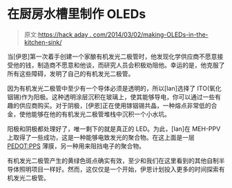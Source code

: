 # 在厨房水槽里制作 OLEDs

> 原文:[https://hack aday . com/2014/03/02/making-OLEDs-in-the-kitchen-sink/](https://hackaday.com/2014/03/02/making-oleds-in-the-kitchen-sink/)

当[伊恩]第一次着手创建一个家酿有机发光二极管时，他发现化学供应商不愿意接受他的钱，制造商不愿意和他谈，而研究人员会积极劝阻他。幸运的是，他克服了所有这些障碍，发明了自己的有机发光二极管。

因为有机发光二极管中至少有一个导体必须是透明的，所以[Ian]选择了 ITO(氧化铟锡)作为阳极。这种透明涂层沉积在玻璃上，使其能够导电，你可以通过一些有趣的供应商购买。对于阴极，[伊恩]正在使用镓铟锡共晶，一种熔点非常低的合金，使他能够在他的有机发光二极管堆栈中沉积一个小水坑。

阳极和阴极都处理好了，唯一剩下的就是真正的 LED。为此，[Ian]在 MEH-PPV 上取得了一些成功，这是一种能够电致发光的聚合物。在这上面是一层 [PEDOT:PPS](http://en.wikipedia.org/wiki/PEDOT:PSS) 薄膜，另一种用来阻挡电子的聚合物。

有机发光二极管产生的黄绿色斑点确实有效，至少和我们在这里看到的其他自制半导体照明项目一样好。然而，这仅仅是一个开始，伊恩计划投入更多的时间探索有机发光二极管。